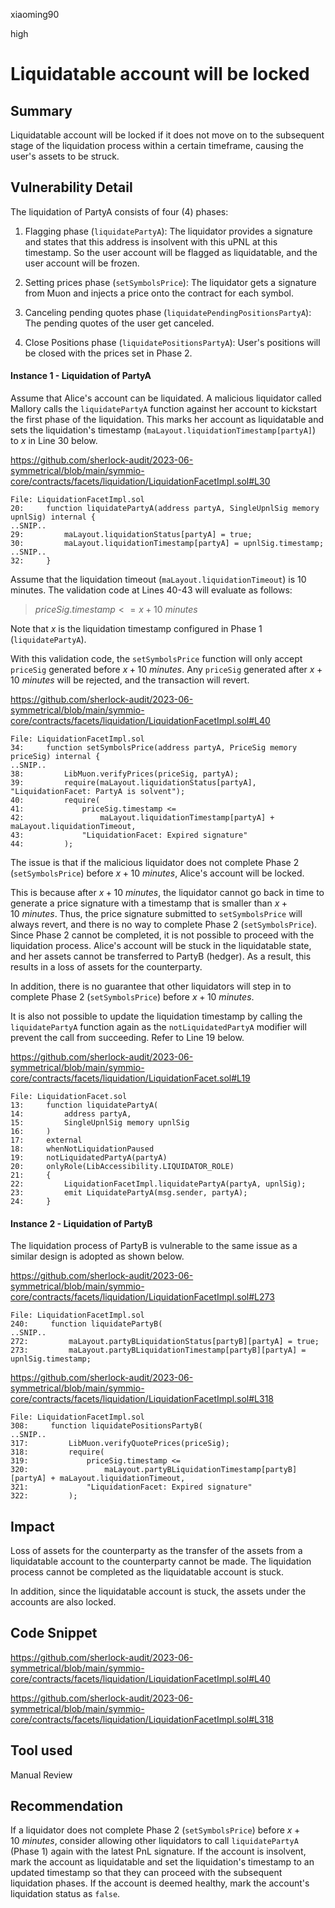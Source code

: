 xiaoming90

high

# Liquidatable account will be locked

## Summary

Liquidatable account will be locked if it does not move on to the subsequent stage of the liquidation process within a certain timeframe, causing the user's assets to be struck.

## Vulnerability Detail

The liquidation of PartyA consists of four (4) phases:

1. Flagging phase (`liquidatePartyA`):  The liquidator provides a signature and states that this address is insolvent with this uPNL at this timestamp. So the user account will be flagged as liquidatable, and the user account will be frozen.  

2. Setting prices phase (`setSymbolsPrice`): The liquidator gets a signature from Muon and injects a price onto the contract for each symbol.   

3. Canceling pending quotes phase (`liquidatePendingPositionsPartyA`): The pending quotes of the user get canceled.  

4. Close Positions phase (`liquidatePositionsPartyA`): User's positions will be closed with the prices set in Phase 2.

#### Instance 1 - Liquidation of PartyA

Assume that Alice's account can be liquidated. A malicious liquidator called Mallory calls the `liquidatePartyA` function against her account to kickstart the first phase of the liquidation. This marks her account as liquidatable and sets the liquidation's timestamp (`maLayout.liquidationTimestamp[partyA]`) to $x$ in Line 30 below.

https://github.com/sherlock-audit/2023-06-symmetrical/blob/main/symmio-core/contracts/facets/liquidation/LiquidationFacetImpl.sol#L30

```solidity
File: LiquidationFacetImpl.sol
20:     function liquidatePartyA(address partyA, SingleUpnlSig memory upnlSig) internal {
..SNIP..
29:         maLayout.liquidationStatus[partyA] = true;
30:         maLayout.liquidationTimestamp[partyA] = upnlSig.timestamp;
..SNIP..
32:     }
```

Assume that the liquidation timeout (`maLayout.liquidationTimeout`) is 10 minutes. The validation code at Lines 40-43 will evaluate as follows:

> $priceSig.timestamp <= x + 10\ minutes$

Note that $x$ is the liquidation timestamp configured in Phase 1 (`liquidatePartyA`).

With this validation code, the `setSymbolsPrice` function will only accept `priceSig` generated before $x + 10\ minutes$. Any `priceSig` generated after $x + 10\ minutes$ will be rejected, and the transaction will revert.

https://github.com/sherlock-audit/2023-06-symmetrical/blob/main/symmio-core/contracts/facets/liquidation/LiquidationFacetImpl.sol#L40

```solidity
File: LiquidationFacetImpl.sol
34:     function setSymbolsPrice(address partyA, PriceSig memory priceSig) internal {
..SNIP..
38:         LibMuon.verifyPrices(priceSig, partyA);
39:         require(maLayout.liquidationStatus[partyA], "LiquidationFacet: PartyA is solvent");
40:         require(
41:             priceSig.timestamp <=
42:                 maLayout.liquidationTimestamp[partyA] + maLayout.liquidationTimeout,
43:             "LiquidationFacet: Expired signature"
44:         );
```

The issue is that if the malicious liquidator does not complete Phase 2 (`setSymbolsPrice`) before $x + 10\ minutes$, Alice's account will be locked. 

This is because after $x + 10\ minutes$, the liquidator cannot go back in time to generate a price signature with a timestamp that is smaller than $x + 10\ minutes$. Thus, the price signature submitted to `setSymbolsPrice` will always revert, and there is no way to complete Phase 2 (`setSymbolsPrice`). Since Phase 2 cannot be completed, it is not possible to proceed with the liquidation process. Alice's account will be stuck in the liquidatable state, and her assets cannot be transferred to PartyB (hedger). As a result, this results in a loss of assets for the counterparty.

In addition, there is no guarantee that other liquidators will step in to complete Phase 2 (`setSymbolsPrice`) before $x + 10\ minutes$.

It is also not possible to update the liquidation timestamp by calling the `liquidatePartyA` function again as the `notLiquidatedPartyA` modifier will prevent the call from succeeding. Refer to Line 19 below.

https://github.com/sherlock-audit/2023-06-symmetrical/blob/main/symmio-core/contracts/facets/liquidation/LiquidationFacet.sol#L19

```solidity
File: LiquidationFacet.sol
13:     function liquidatePartyA(
14:         address partyA,
15:         SingleUpnlSig memory upnlSig
16:     )
17:     external
18:     whenNotLiquidationPaused
19:     notLiquidatedPartyA(partyA)
20:     onlyRole(LibAccessibility.LIQUIDATOR_ROLE)
21:     {
22:         LiquidationFacetImpl.liquidatePartyA(partyA, upnlSig);
23:         emit LiquidatePartyA(msg.sender, partyA);
24:     }
```

#### Instance 2 - Liquidation of PartyB

The liquidation process of PartyB is vulnerable to the same issue as a similar design is adopted as shown below.

https://github.com/sherlock-audit/2023-06-symmetrical/blob/main/symmio-core/contracts/facets/liquidation/LiquidationFacetImpl.sol#L273

```solidity
File: LiquidationFacetImpl.sol
240:     function liquidatePartyB(
..SNIP..
272:         maLayout.partyBLiquidationStatus[partyB][partyA] = true;
273:         maLayout.partyBLiquidationTimestamp[partyB][partyA] = upnlSig.timestamp;
```

https://github.com/sherlock-audit/2023-06-symmetrical/blob/main/symmio-core/contracts/facets/liquidation/LiquidationFacetImpl.sol#L318

```solidity
File: LiquidationFacetImpl.sol
308:     function liquidatePositionsPartyB(
..SNIP..
317:         LibMuon.verifyQuotePrices(priceSig);
318:         require(
319:             priceSig.timestamp <=
320:                 maLayout.partyBLiquidationTimestamp[partyB][partyA] + maLayout.liquidationTimeout,
321:             "LiquidationFacet: Expired signature"
322:         );
```

## Impact

Loss of assets for the counterparty as the transfer of the assets from a liquidatable account to the counterparty cannot be made. The liquidation process cannot be completed as the liquidatable account is stuck. 

In addition, since the liquidatable account is stuck, the assets under the accounts are also locked.

## Code Snippet

https://github.com/sherlock-audit/2023-06-symmetrical/blob/main/symmio-core/contracts/facets/liquidation/LiquidationFacetImpl.sol#L40

https://github.com/sherlock-audit/2023-06-symmetrical/blob/main/symmio-core/contracts/facets/liquidation/LiquidationFacetImpl.sol#L318

## Tool used

Manual Review

## Recommendation

If a liquidator does not complete Phase 2 (`setSymbolsPrice`) before $x + 10\ minutes$, consider allowing other liquidators to call `liquidatePartyA` (Phase 1) again with the latest PnL signature. If the account is insolvent, mark the account as liquidatable and set the liquidation's timestamp to an updated timestamp so that they can proceed with the subsequent liquidation phases. If the account is deemed healthy, mark the account's liquidation status as `false`.